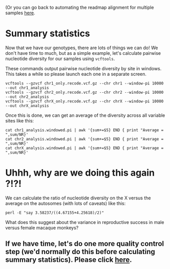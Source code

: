 (Or you can go back to automating the readmap alignment for multiple samples [here](https://github.com/evansbenj/BIO722.md/blob/main/6_genotyping.md).


# Summary statistics

Now that we have our genotypes, there are lots of things we can do!  We don't have time to much, but as a simple example, let's calculate pairwise nucleotide diversity for our samples using `vcftools`.

These commands output pairwise nucleotide diversity by site in windows.  This takes a while so please launch each one in a separate screen.
```
vcftools --gzvcf chr1_only.recode.vcf.gz --chr chr1 --window-pi 10000 --out chr1_analysis
vcftools --gzvcf chr2_only.recode.vcf.gz --chr chr2 --window-pi 10000 --out chr2_analysis
vcftools --gzvcf chrX_only.recode.vcf.gz --chr chrX --window-pi 10000 --out chrX_analysis
```

Once this is done, we can get an average of the diversity across all variable sites like this:
```
cat chr1_analysis.windowed.pi | awk '{sum+=$5} END { print "Average = ",sum/NR}'
cat chr2_analysis.windowed.pi | awk '{sum+=$5} END { print "Average = ",sum/NR}'
cat chrX_analysis.windowed.pi | awk '{sum+=$5} END { print "Average = ",sum/NR}'
```

# Uhhh, why are we doing this again ?!?!

We can calculate the ratio of nucleotide diversity on the X versus the average on the autosomes (with lots of caveats) like this:
```
perl -E "say 3.58237/((4.67155+4.25618)/2)"
```

What does this suggest about the variance in reproductive success in male versus female macaque monkeys?

## If we have time, let's do one more quality control step (we'd normally do this before calculating summary statistics). Please click [here](https://github.com/evansbenj/BIO722.md/blob/main/8_genotype_filtering.md).
